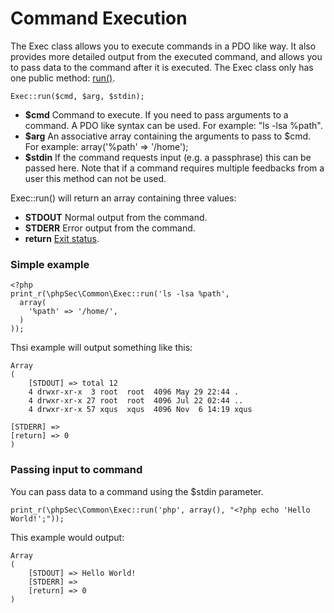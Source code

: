 Command Execution
=================

The Exec class allows you to execute commands in a PDO like way.
It also provides more detailed output from the executed command, and allows you to pass data to the command after it is executed.
The Exec class only has one public method: [run()](https://phpseclib.com/api/phpsec/lib--phpSec--Common--Exec.php/function/Exec%3A%3Arun).

    Exec::run($cmd, $arg, $stdin);

* **$cmd** Command to execute. If you need to pass arguments to a command. A PDO like syntax can be used. For example: "ls -lsa %path". 
* **$arg** An associative array containing the arguments to pass to $cmd. For example: array('%path' => '/home');
* **$stdin** If the command requests input (e.g. a passphrase) this can be passed here. Note that if a command requires multiple feedbacks from a user this method can not be used.

Exec::run() will return an array containing three values:

* **STDOUT** Normal output from the command.
* **STDERR** Error output from the command.
* **return** [Exit status](http://en.wikipedia.org/wiki/Exit_status).

### Simple example ###

    <?php
    print_r(\phpSec\Common\Exec::run('ls -lsa %path',
      array(
        '%path' => '/home/',
      )
    ));

Thsi example will output something like this:

    Array
    (
        [STDOUT] => total 12
        4 drwxr-xr-x  3 root  root  4096 May 29 22:44 .
        4 drwxr-xr-x 27 root  root  4096 Jul 22 02:44 ..
        4 drwxr-xr-x 57 xqus  xqus  4096 Nov  6 14:19 xqus
    
    [STDERR] => 
    [return] => 0
    )

### Passing input to command ###
You can pass data to a command using the $stdin parameter. 

    print_r(\phpSec\Common\Exec::run('php', array(), "<?php echo 'Hello World!';"));

This example would output:

    Array
    (
        [STDOUT] => Hello World!
        [STDERR] => 
        [return] => 0
    )

